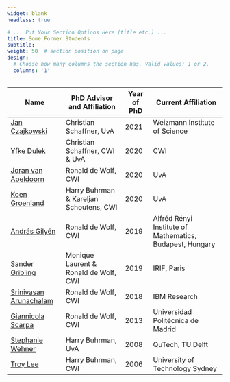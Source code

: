 ```yaml
---
widget: blank
headless: true

# ... Put Your Section Options Here (title etc.) ...
title: Some Former Students
subtitle:
weight: 50  # section position on page
design:
  # Choose how many columns the section has. Valid values: 1 or 2.
  columns: '1'
---
```


| Name                                                                            | PhD Advisor and Affiliation | Year of PhD | Current Affiliation |
|---------------------------------------------------------------------------------|-----------------------------|-------------|---------------------|
| [Jan Czajkowski](https://staff.fnwi.uva.nl/j.m.czajkowski/)                     | Christian Schaffner, UvA | 2021 | Weizmann Institute of Science |
| [Yfke Dulek](https://www.yfkedulek.com/)                                        | Christian Schaffner, CWI & UvA | 2020     | CWI                 |
| [Joran van Apeldoorn](https://www.linkedin.com/in/joran-van-apeldoorn-924483103)| Ronald de Wolf, CWI         | 2020        | UvA                 |
| [Koen Groenland](https://sites.google.com/view/koengroenland)                   | Harry Buhrman & Kareljan Schoutens, CWI | 2020 | UvA |
| [András Gilyén](http://gilyen.hu/)                                              | Ronald de Wolf, CWI		     | 2019		     | Alfréd Rényi Institute of Mathematics, Budapest, Hungary|
| [Sander Gribling](https://sites.google.com/site/sandergribling/)                | Monique Laurent & Ronald de Wolf, CWI | 2019 |	IRIF, Paris |
| [Srinivasan Arunachalam](https://logitechenator.github.io/sarunach/)	          | Ronald de Wolf, CWI	       | 2018        | IBM Research        |
| [Giannicola Scarpa](https://sites.google.com/site/giannicolascarpa/)            | Ronald de Wolf, CWI | 2013 |	Universidad Politécnica de Madrid	|
| [Stephanie Wehner](https://qutech.nl/person/stephanie-wehner/)                  | Harry Buhrman, UvA          | 2008        | QuTech, TU Delft    |
| [Troy Lee](http://troylee.org/)                                                 | Harry Buhrman, CWI          | 2006        | University of Technology Sydney |
